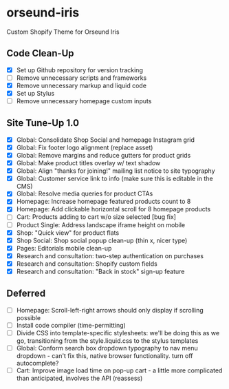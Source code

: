 # orseund-iris
Custom Shopify Theme for Orseund Iris

## Code Clean-Up

- [x] Set up Github repository for version tracking
- [ ] Remove unnecessary scripts and frameworks
- [x] Remove unnecessary markup and liquid code
- [x] Set up Stylus
- [ ] Remove unnecessary homepage custom inputs

## Site Tune-Up 1.0

- [x] Global: Consolidate Shop Social and homepage Instagram grid
- [x] Global: Fix footer logo alignment (replace asset)
- [x] Global: Remove margins and reduce gutters for product grids
- [x] Global: Make product titles overlay w/ text shadow
- [x] Global: Align "thanks for joining!" mailing list notice to site typography
- [x] Global: Customer service link to info (make sure this is editable in the CMS)
- [x] Global: Resolve media queries for product CTAs
- [x] Homepage: Increase homepage featured products count to 8
- [x] Homepage: Add clickable horizontal scroll for 8 homepage products
- [ ] Cart: Products adding to cart w/o size selected [bug fix]
- [ ] Product Single: Address landscape iframe height on mobile
- [x] Shop: "Quick view" for product flats
- [x] Shop Social: Shop social popup clean-up (thin x, nicer type)
- [x] Pages: Editorials mobile clean-up
- [x] Research and consultation: two-step authentication on purchases
- [x] Research and consultation: Shopify custom fields
- [x] Research and consultation: "Back in stock" sign-up feature

## Deferred

- [ ] Homepage: Scroll-left-right arrows should only display if scrolling possible 
- [ ] Install code compiler (time-permitting)
- [ ] Divide CSS into template-specific stylesheets: we'll be doing this as we go, transitioning from the style.liquid.css to the stylus templates
- [ ] Global: Conform search box dropdown typography to nav menu dropdown - can't fix this, native browser functionality. turn off autocomplete?
- [ ] Cart: Improve image load time on pop-up cart - a little more complicated than anticipated, involves the API (reassess)